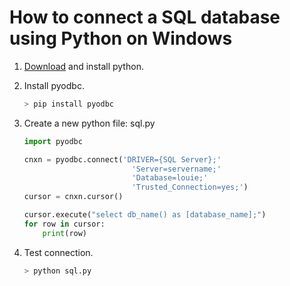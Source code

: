# How to connect a SQL database using Python on Windows

1. [Download](https://www.python.org/downloads/) and install python.

2. Install pyodbc.
    ```python
    > pip install pyodbc
    ```

3. Create a new python file: sql.py
    ```python
    import pyodbc 

    cnxn = pyodbc.connect('DRIVER={SQL Server};'
                            'Server=servername;'
                            'Database=louie;'
                            'Trusted_Connection=yes;')
    cursor = cnxn.cursor()

    cursor.execute("select db_name() as [database_name];") 
    for row in cursor:
        print(row)
    ```
    
4. Test connection.
    ```python
    > python sql.py
    ```
